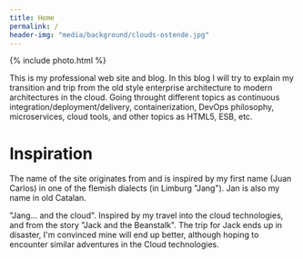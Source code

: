 ```yaml
---
title: Home
permalink: /
header-img: "media/background/clouds-ostende.jpg"
---
```


{% include photo.html %}


This is my professional web site and blog. In this blog I will try to explain my transition and trip from the old style enterprise architecture to modern architectures in the cloud. Going throught different topics as continuous integration/deployment/delivery, containerization, DevOps philosophy, microservices, cloud tools, and other topics as HTML5, ESB, etc.

# Inspiration

The name of the site originates from and is inspired by my first name (Juan Carlos) in one of the flemish dialects (in Limburg "Jang").
Jan is also my name in old Catalan.

"Jang... and the cloud".
Inspired by my travel into the cloud technologies, and from the story "Jack and the Beanstalk". The trip for Jack ends up in disaster, I'm convinced mine will end up better, although hoping to encounter similar adventures in the Cloud technologies.

